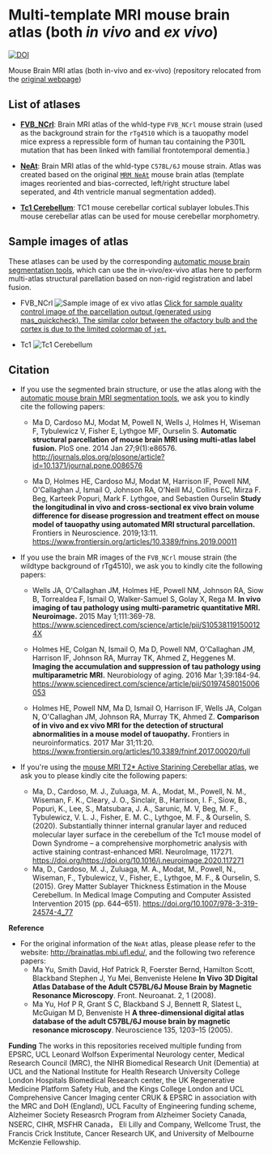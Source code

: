 # Multi-template MRI mouse brain atlas (both _in vivo_ and _ex vivo_)
[![DOI](https://zenodo.org/badge/166476589.svg)](https://zenodo.org/badge/latestdoi/166476589)

Mouse Brain MRI atlas (both in-vivo and ex-vivo) (repository relocated from the [original webpage](http://cmic.cs.ucl.ac.uk/staff/da_ma/multi_atlas/))

## List of atlases

- [**FVB_NCrl**](https://github.com/dancebean/mouse-brain-atlas/tree/master/FVB_NCrl): Brain MRI atlas of the whld-type `FVB_NCrl` mouse strain (used as the background strain for the  `rTg4510` which is a tauopathy model mice express a repressible form of human tau containing the P301L mutation that has been linked with familial frontotemporal dementia.)

- [**NeAt**](https://github.com/dancebean/mouse-brain-atlas/tree/master/NeAt): Brain MRI atlas of the whld-type `C57BL/6J` mouse strain. Atlas was created based on the original [`MRM NeAt`](http://brainatlas.mbi.ufl.edu/) mouse brain atlas (template images reoriented and bias-corrected, left/right structure label seperated, and 4th ventricle manual segmentation added).

- [**Tc1 Cerebellum**](https://github.com/dancebean/mouse-brain-atlas/tree/master/Tc1_Cerebellum/): TC1 mouse cerebellar cortical sublayer lobules.This mouse cerebellar atlas can be used for mouse cerebellar morphometry.

## Sample images of atlas
These atlases can be used by the corresponding [automatic mouse brain segmentation tools](https://github.com/dancebean/multi-atlas-segmentation), which can use the in-vivo/ex-vivo atlas here to perform multi-atlas structural parellation based on non-rigid registration and label fusion.

- FVB_NCrl
![Sample image of ex vivo atlas](https://github.com/dancebean/multi-atlas-segmentation/blob/master/docs/quickcheckdemo.png?raw=true) [Click for sample quality control image of the parcellation output (generated using mas_quickcheck). The similar color between the olfactory bulb and the cortex is due to the limited colormap of `jet`.](https://github.com/dancebean/multi-atlas-segmentation/blob/master/docs/quickcheckdemo.png)

- Tc1
![Tc1 Cerebellum](https://github.com/dancebean/mouse-brain-atlas/blob/master/docs/segmentation_qc_all_28_original_aspect_ratio.png?raw=true)

## Citation

- If you use the segmented brain structure, or use the atlas along with the [automatic mouse brain MRI segmentation tools](https://github.com/dancebean/multi-atlas-segmentation), we ask you to kindly cite the following papers:

  - Ma D, Cardoso MJ, Modat M, Powell N, Wells J, Holmes H, Wiseman F, Tybulewicz V, Fisher E, Lythgoe MF, Ourselin S. **Automatic structural parcellation of mouse brain MRI using multi-atlas label fusion.** PloS one. 2014 Jan 27;9(1):e86576.
http://journals.plos.org/plosone/article?id=10.1371/journal.pone.0086576

  - Ma D, Holmes HE, Cardoso MJ, Modat M, Harrison IF, Powell NM, O'Callaghan J, Ismail O, Johnson RA, O’Neill MJ, Collins EC, Mirza F. Beg, Karteek Popuri, Mark F. Lythgoe, and Sebastien Ourselin **Study the longitudinal in vivo and cross-sectional ex vivo brain volume difference for disease progression and treatment effect on mouse model of tauopathy using automated MRI structural parcellation.** Frontiers in Neuroscience. 2019;13:11.
https://www.frontiersin.org/articles/10.3389/fnins.2019.00011

- If you use the brain MR images of the `FVB_NCrl` mouse strain (the wildtype background of rTg4510), we ask you to kindly cite the following papers: 

  - Wells JA, O'Callaghan JM, Holmes HE, Powell NM, Johnson RA, Siow B, Torrealdea F, Ismail O, Walker-Samuel S, Golay X, Rega M. **In vivo imaging of tau pathology using multi-parametric quantitative MRI. Neuroimage.** 2015 May 1;111:369-78.
https://www.sciencedirect.com/science/article/pii/S105381191500124X

  - Holmes HE, Colgan N, Ismail O, Ma D, Powell NM, O'Callaghan JM, Harrison IF, Johnson RA, Murray TK, Ahmed Z, Heggenes M. **Imaging the accumulation and suppression of tau pathology using multiparametric MRI.** Neurobiology of aging. 2016 Mar 1;39:184-94.
https://www.sciencedirect.com/science/article/pii/S0197458015006053

  - Holmes HE, Powell NM, Ma D, Ismail O, Harrison IF, Wells JA, Colgan N, O'Callaghan JM, Johnson RA, Murray TK, Ahmed Z. **Comparison of in vivo and ex vivo MRI for the detection of structural abnormalities in a mouse model of tauopathy.** Frontiers in neuroinformatics. 2017 Mar 31;11:20.
https://www.frontiersin.org/articles/10.3389/fninf.2017.00020/full

- If you're using the [mouse MRI T2* Active Starining Cerebellar atlas](Tc1_Cerebellum), we ask you to please kindly cite the following papers:
  - Ma, D., Cardoso, M. J., Zuluaga, M. A., Modat, M., Powell, N. M., Wiseman, F. K., Cleary, J. O., Sinclair, B., Harrison, I. F., Siow, B., Popuri, K., Lee, S., Matsubara, J. A., Sarunic, M. V, Beg, M. F., Tybulewicz, V. L. J., Fisher, E. M. C., Lythgoe, M. F., & Ourselin, S. (2020). Substantially thinner internal granular layer and reduced molecular layer surface in the cerebellum of the Tc1 mouse model of Down Syndrome – a comprehensive morphometric analysis with active staining contrast-enhanced MRI. NeuroImage, 117271. https://doi.org/https://doi.org/10.1016/j.neuroimage.2020.117271
  - Ma, D., Cardoso, M. J., Zuluaga, M. A., Modat, M., Powell, N., Wiseman, F., Tybulewicz, V., Fisher, E., Lythgoe, M. F., & Ourselin, S. (2015). Grey Matter Sublayer Thickness Estimation in the Mouse Cerebellum. In Medical Image Computing and Computer Assisted Intervention 2015 (pp. 644–651). https://doi.org/10.1007/978-3-319-24574-4_77
  

**Reference**
- For the original information of the `NeAt` atlas, please please refer to the website: http://brainatlas.mbi.ufl.edu/, and the following two reference papers:
  - Ma Yu, Smith David, Hof Patrick R, Foerster Bernd, Hamilton Scott, Blackband Stephen J, Yu Mei, Benveniste Helene **In Vivo 3D Digital Atlas Database of the Adult C57BL/6J Mouse Brain by Magnetic Resonance Microscopy**. Front. Neuroanat. 2, 1 (2008).
  - Ma Yu,  Hof P R,  Grant S C,  Blackband S J,  Bennett R,  Slatest L,  McGuigan M D,  Benveniste H **A three-dimensional digital atlas database of the adult C57BL/6J mouse brain by magnetic resonance microscopy**. Neuroscience 135, 1203–15 (2005).

**Funding**
The works in this repositories received multiple funding from EPSRC, UCL Leonard Wolfson Experimental Neurology center, Medical Research Council (MRC), the NIHR Biomedical Research Unit (Dementia) at UCL and the National Institute for Health Research University College London Hospitals Biomedical Research center, the UK Regenerative Medicine Platform Safety Hub, and the Kings College London and UCL Comprehensive Cancer Imaging center CRUK & EPSRC in association with the MRC and DoH (England), UCL Faculty of Engineering funding scheme, Alzheimer Society Reseasrch Program from Alzheimer Society Canada, NSERC, CIHR, MSFHR Canada， Eli Lilly and Company, Wellcome Trust, the Francis Crick Institute, Cancer Research UK, and University of Melbourne McKenzie Fellowship.
